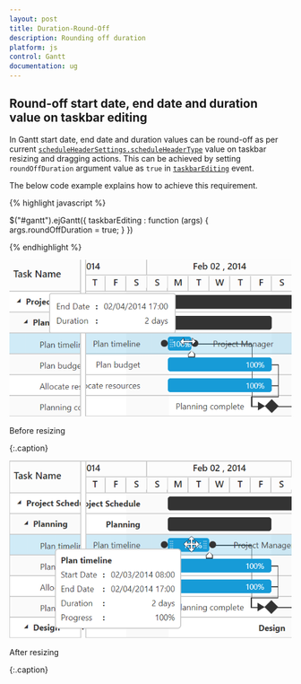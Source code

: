 ```yaml
---
layout: post
title: Duration-Round-Off
description: Rounding off duration
platform: js
control: Gantt
documentation: ug
---
```


## Round-off start date, end date and duration value on taskbar editing
In Gantt start date, end date and duration values can be round-off as per current [`scheduleHeaderSettings.scheduleHeaderType`](/api/js/ejgantt#members:scheduleheadersettings-scheduleheadertype "scheduleHeaderSettings.scheduleHeaderType") value on taskbar resizing and dragging actions. This can be achieved by setting `roundOffDuration` argument value as `true` in [`taskbarEditing`](/api/js/ejgantt#events:taskbarediting) event.

The below code example explains how to achieve this requirement. 

{% highlight javascript %}

   $("#gantt").ejGantt({
         taskbarEditing : function (args) {
                args.roundOffDuration = true;
         }
   })

{% endhighlight %}

![](Duration-Round-Off_images/OnResizing_img1.png)

Before resizing

{:.caption}

![](Duration-Round-Off_images/AfterResizing_img2.png)

After resizing

{:.caption} 